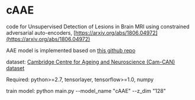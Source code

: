 # cAAE

code for Unsupervised Detection of Lesions in Brain MRI using constrained adversarial auto-encoders, [https://arxiv.org/abs/1806.04972](https://arxiv.org/abs/1806.04972)

AAE model is implemented based on [this github repo](https://github.com/Naresh1318/Adversarial_Autoencoder)

dataset: [Cambridge Centre for Ageing and Neuroscience (Cam-CAN) dataset](http://www.cam-can.org/index.php?content=dataset) 

Required: python>=2.7, tensorlayer, tensorflow>=1.0, numpy

train model:  python main.py --model_name "cAAE" --z_dim "128"
